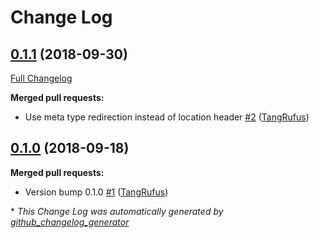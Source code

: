 # Change Log

## [0.1.1](https://github.com/ItinerisLtd/wc-worldpay/tree/0.1.1) (2018-09-30)
[Full Changelog](https://github.com/ItinerisLtd/wc-worldpay/compare/0.1.0...0.1.1)

**Merged pull requests:**

- Use meta type redirection instead of location header [\#2](https://github.com/ItinerisLtd/wc-worldpay/pull/2) ([TangRufus](https://github.com/TangRufus))

## [0.1.0](https://github.com/ItinerisLtd/wc-worldpay/tree/0.1.0) (2018-09-18)
**Merged pull requests:**

- Version bump 0.1.0 [\#1](https://github.com/ItinerisLtd/wc-worldpay/pull/1) ([TangRufus](https://github.com/TangRufus))



\* *This Change Log was automatically generated by [github_changelog_generator](https://github.com/skywinder/Github-Changelog-Generator)*